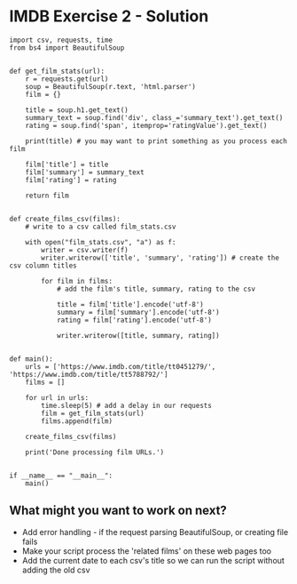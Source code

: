 # IMDB Exercise 2 - Solution

```
import csv, requests, time
from bs4 import BeautifulSoup


def get_film_stats(url):
    r = requests.get(url)
    soup = BeautifulSoup(r.text, 'html.parser')
    film = {}

    title = soup.h1.get_text()
    summary_text = soup.find('div', class_='summary_text').get_text()
    rating = soup.find('span', itemprop='ratingValue').get_text()

    print(title) # you may want to print something as you process each film

    film['title'] = title
    film['summary'] = summary_text
    film['rating'] = rating

    return film


def create_films_csv(films):
    # write to a csv called film_stats.csv

    with open("film_stats.csv", "a") as f:
        writer = csv.writer(f)
        writer.writerow(['title', 'summary', 'rating']) # create the csv column titles

        for film in films:
            # add the film's title, summary, rating to the csv

            title = film['title'].encode('utf-8')
            summary = film['summary'].encode('utf-8')
            rating = film['rating'].encode('utf-8')

            writer.writerow([title, summary, rating])


def main():
    urls = ['https://www.imdb.com/title/tt0451279/', 'https://www.imdb.com/title/tt5788792/']
    films = []

    for url in urls:
        time.sleep(5) # add a delay in our requests
        film = get_film_stats(url)
        films.append(film)

    create_films_csv(films)

    print('Done processing film URLs.')


if __name__ == "__main__":
    main()

```

## What might you want to work on next?

- Add error handling - if the request parsing BeautifulSoup, or creating file fails
- Make your script process the 'related films' on these web pages too
- Add the current date to each csv's title so we can run the script without adding the old csv
